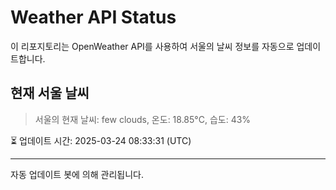 
# Weather API Status

이 리포지토리는 OpenWeather API를 사용하여 서울의 날씨 정보를 자동으로 업데이트합니다.

## 현재 서울 날씨
> 서울의 현재 날씨: few clouds, 온도: 18.85°C, 습도: 43%

⏳ 업데이트 시간: 2025-03-24 08:33:31 (UTC)

---
자동 업데이트 봇에 의해 관리됩니다.
